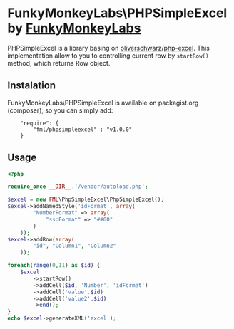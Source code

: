 FunkyMonkeyLabs\PHPSimpleExcel by [FunkyMonkeyLabs](https://github.com/funkymonkeylabs)
==============

PHPSimpleExcel is a library basing on [oliverschwarz/php-excel](https://github.com/oliverschwarz/php-excel).
This implementation allow to you to controlling current row by `startRow()` method, which returns Row object.

Instalation
-----------

FunkyMonkeyLabs\PHPSimpleExcel is available on packagist.org (composer), so you can simply add:

```
    "require": {
        "fml/phpsimpleexcel" : "v1.0.0"
    }
```

Usage
-----

```php
<?php

require_once __DIR__.'/vendor/autoload.php';

$excel = new FML\PhpSimpleExcel\PhpSimpleExcel();
$excel->addNamedStyle('idFormat', array(
        "NumberFormat" => array(
            "ss:Format" => "##00"
        )
    ));
$excel->addRow(array(
        "id", "Column1", "Column2"
    ));

foreach(range(0,11) as $id) {
    $excel
        ->startRow()
        ->addCell($id, 'Number', 'idFormat')
        ->addCell('value'.$id)
        ->addCell('value2'.$id)
        ->end();
}
echo $excel->generateXML('excel');
```